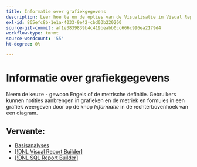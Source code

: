 ```yaml
---
title: Informatie over grafiekgegevens
description: Leer hoe te om de opties van de Visualisatie in Visual Report Builder te gebruiken.
exl-id: 865efc8b-1e1a-4033-9e42-cbd03b220260
source-git-commit: af1e3839839b4c419beabb0cc666c996ea2179d4
workflow-type: tm+mt
source-wordcount: '55'
ht-degree: 0%

---
```


# Informatie over grafiekgegevens

Neem de keuze - gewoon Engels of de metrische definitie. Gebruikers kunnen notities aanbrengen in grafieken en de metriek en formules in een grafiek weergeven door op de knop _Informatie_ in de rechterbovenhoek van een diagram.

## Verwante:

* [Basisanalyses](../../data-analyst/analysis/basic-analytics.md)
* [[!DNL Visual Report Builder]](../../data-user/reports/ess-rpt-build-visual.md)
* [[!DNL SQL Report Builder]](../../data-analyst/dev-reports/sql-rpt-bldr.md)
